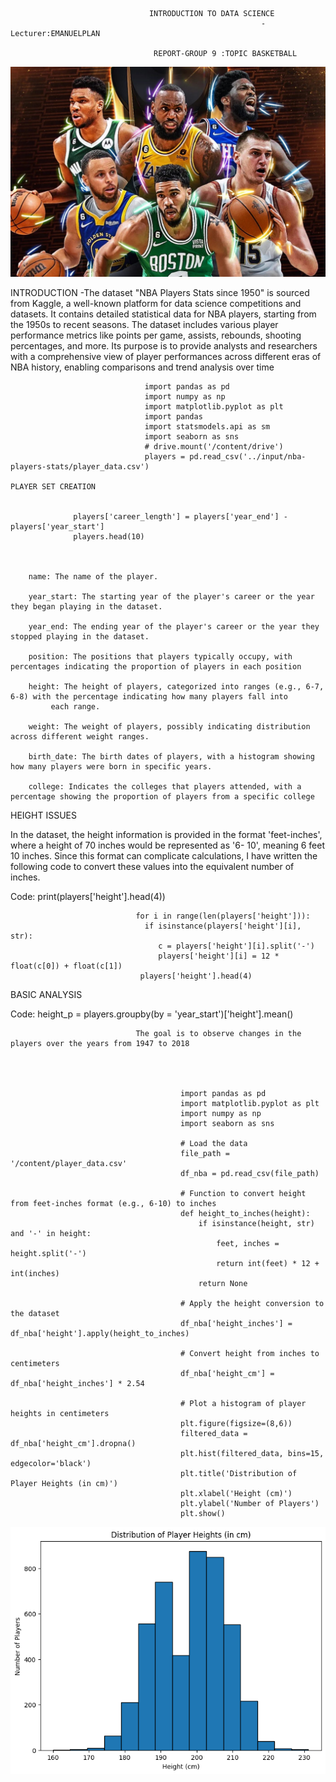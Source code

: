                                    INTRODUCTION TO DATA SCIENCE
                                                            -Lecturer:EMANUELPLAN

                                    REPORT-GROUP 9 :TOPIC BASKETBALL 

  ![](images/nab2.jpg)  
  

 INTRODUCTION 
  -The dataset "NBA Players Stats since 1950" is sourced from Kaggle, a well-known platform for data science competitions and datasets. It contains detailed statistical data for NBA
    players, starting from the 1950s to recent seasons. The dataset includes various player performance metrics like points per game, assists, rebounds, shooting 
    percentages, and more. Its purpose is to provide analysts and researchers with a comprehensive view of player performances across different eras of NBA history, enabling 
    comparisons and trend analysis over time

                                  import pandas as pd
                                  import numpy as np
                                  import matplotlib.pyplot as plt
                                  import pandas
                                  import statsmodels.api as sm
                                  import seaborn as sns
                                  # drive.mount('/content/drive')
                                  players = pd.read_csv('../input/nba-players-stats/player_data.csv')
                                  
    PLAYER SET CREATION
                                                  
                  
                  players['career_length'] = players['year_end'] - players['year_start']
                  players.head(10)
                

    
        name: The name of the player.
        
        year_start: The starting year of the player's career or the year they began playing in the dataset.
        
        year_end: The ending year of the player's career or the year they stopped playing in the dataset.
        
        position: The positions that players typically occupy, with percentages indicating the proportion of players in each position
       
        height: The height of players, categorized into ranges (e.g., 6-7, 6-8) with the percentage indicating how many players fall into 
             each range.
       
        weight: The weight of players, possibly indicating distribution across different weight ranges.
        
        birth_date: The birth dates of players, with a histogram showing how many players were born in specific years.
        
        college: Indicates the colleges that players attended, with a percentage showing the proportion of players from a specific college 
           
HEIGHT ISSUES

   In the dataset, the height information is provided in the format 'feet-inches', where a height of 70 inches would be represented as '6- 
   10', meaning 6 feet 10 inches. Since this format can complicate calculations, I have written the following code to convert these values 
   into the equivalent number of inches.

  Code: 
                                print(players['height'].head(4))

                                for i in range(len(players['height'])):
                                  if isinstance(players['height'][i], str):
                                     c = players['height'][i].split('-')
                                     players['height'][i] = 12 * float(c[0]) + float(c[1])
                                 players['height'].head(4)

BASIC ANALYSIS

 Code:
                                height_p = players.groupby(by = 'year_start')['height'].mean()

                                The goal is to observe changes in the players over the years from 1947 to 2018

                      


                                          import pandas as pd
                                          import matplotlib.pyplot as plt
                                          import numpy as np
                                          import seaborn as sns
                                          
                                          # Load the data
                                          file_path = '/content/player_data.csv'
                                          df_nba = pd.read_csv(file_path)
                                          
                                          # Function to convert height from feet-inches format (e.g., 6-10) to inches
                                          def height_to_inches(height):
                                              if isinstance(height, str) and '-' in height:
                                                  feet, inches = height.split('-')
                                                  return int(feet) * 12 + int(inches)
                                              return None
                                          
                                          # Apply the height conversion to the dataset
                                          df_nba['height_inches'] = df_nba['height'].apply(height_to_inches)
                                          
                                          # Convert height from inches to centimeters
                                          df_nba['height_cm'] = df_nba['height_inches'] * 2.54
                                          
                                          # Plot a histogram of player heights in centimeters
                                          plt.figure(figsize=(8,6))
                                          filtered_data = df_nba['height_cm'].dropna()
                                          plt.hist(filtered_data, bins=15, edgecolor='black')
                                          plt.title('Distribution of Player Heights (in cm)')
                                          plt.xlabel('Height (cm)')
                                          plt.ylabel('Number of Players')
                                          plt.show()

 ![](images/chart3b.png)  

                                

                  
                                                         
